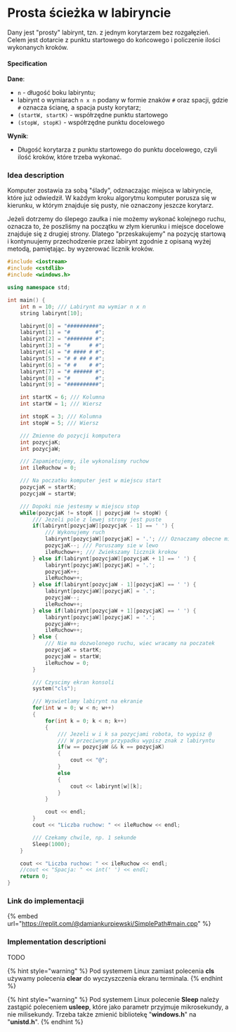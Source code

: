 # Prosta ścieżka w labiryncie

Dany jest "prosty" labirynt, tzn. z jednym korytarzem bez rozgałęzień. Celem jest dotarcie z punktu startowego do końcowego i policzenie ilości wykonanych kroków.

#### Specification

**Dane**:

* `n` - długość boku labiryntu;
* labirynt o wymiarach `n x n` podany w formie znaków `#` oraz spacji, gdzie `#` oznacza ścianę, a spacja pusty korytarz;
* `(startW, startK)` - współrzędne punktu startowego
* `(stopW, stopK)` - współrzędne punktu docelowego

**Wynik**:

* Długość korytarza z punktu startowego do punktu docelowego, czyli ilość kroków, które trzeba wykonać.

### Idea description

Komputer zostawia za sobą "ślady", odznaczając miejsca w labiryncie, które już odwiedził. W każdym kroku algorytmu komputer porusza się w kierunku, w którym znajduje się pusty, nie oznaczony jeszcze korytarz.

Jeżeli dotrzemy do ślepego zaułka i nie możemy wykonać kolejnego ruchu, oznacza to, że poszliśmy na początku w złym kierunku i miejsce docelowe znajduje się z drugiej strony. Dlatego "przeskakujemy" na pozycję startową i kontynuujemy przechodzenie przez labirynt zgodnie z opisaną wyżej metodą, pamiętając. by wyzerować licznik kroków.

```cpp
#include <iostream>
#include <cstdlib>
#include <windows.h>

using namespace std;

int main() {
    int n = 10; /// Labirynt ma wymiar n x n
    string labirynt[10];

    labirynt[0] = "##########";
    labirynt[1] = "#        #";
    labirynt[2] = "######## #";
    labirynt[3] = "#      # #";
    labirynt[4] = "# #### # #";
    labirynt[5] = "# # ## # #";
    labirynt[6] = "# #    # #";
    labirynt[7] = "# ###### #";
    labirynt[8] = "#        #";
    labirynt[9] = "##########";

    int startK = 6; /// Kolumna
    int startW = 1; /// Wiersz

    int stopK = 3; /// Kolumna
    int stopW = 5; /// Wiersz

    /// Zmienne do pozycji komputera
    int pozycjaK;
    int pozycjaW;

    /// Zapamietujemy, ile wykonalismy ruchow
    int ileRuchow = 0;

    /// Na poczatku komputer jest w miejscu start
    pozycjaK = startK;
    pozycjaW = startW;

    /// Dopoki nie jestesmy w miejscu stop
    while(pozycjaK != stopK || pozycjaW != stopW) {
        /// Jezeli pole z lewej strony jest puste
        if(labirynt[pozycjaW][pozycjaK - 1] == ' ') {
            /// Wykonujemy ruch
            labirynt[pozycjaW][pozycjaK] = '.'; /// Oznaczamy obecne miejsce jako odwiedzone
            pozycjaK--; /// Poruszamy sie w lewo
            ileRuchow++; /// Zwiekszamy licznik krokow
        } else if(labirynt[pozycjaW][pozycjaK + 1] == ' ') {
            labirynt[pozycjaW][pozycjaK] = '.';
            pozycjaK++;
            ileRuchow++;
        } else if(labirynt[pozycjaW - 1][pozycjaK] == ' ') {
            labirynt[pozycjaW][pozycjaK] = '.';
            pozycjaW--;
            ileRuchow++;
        } else if(labirynt[pozycjaW + 1][pozycjaK] == ' ') {
            labirynt[pozycjaW][pozycjaK] = '.';
            pozycjaW++;
            ileRuchow++;
        } else {
            /// Nie ma dozwolonego ruchu, wiec wracamy na poczatek
            pozycjaK = startK;
            pozycjaW = startW;
            ileRuchow = 0;
        }

        /// Czyscimy ekran konsoli
        system("cls");

        /// Wyswietlamy labirynt na ekranie
        for(int w = 0; w < n; w++)
        {
            for(int k = 0; k < n; k++)
            {
                /// Jezeli w i k sa pozycjami robota, to wypisz @
                /// W przeciwnym przypadku wypisz znak z labiryntu
                if(w == pozycjaW && k == pozycjaK)
                {
                    cout << "@";
                }
                else
                {
                    cout << labirynt[w][k];
                }
            }

            cout << endl;
        }
        cout << "Liczba ruchow: " << ileRuchow << endl;

        /// Czekamy chwile, np. 1 sekunde
        Sleep(1000);
    }

    cout << "Liczba ruchow: " << ileRuchow << endl;
    //cout << "Spacja: " << int(' ') << endl;
    return 0;
}
```

### Link do implementacji

{% embed url="https://replit.com/@damiankurpiewski/SimplePath#main.cpp" %}

### Implementation descriptioni

TODO

{% hint style="warning" %}
Pod systemem Linux zamiast polecenia **cls** używamy polecenia **clear** do wyczyszczenia ekranu terminala.
{% endhint %}

{% hint style="warning" %}
Pod systemem Linux polecenie **Sleep** należy zastąpić poleceniem **usleep**, które jako parametr przyjmuje mikrosekundy, a nie milisekundy. Trzeba także zmienić bibliotekę "**windows.h**" na "**unistd.h**".
{% endhint %}
